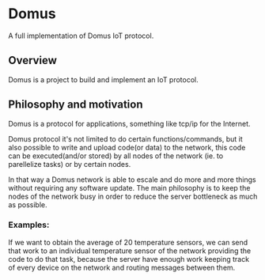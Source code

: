 # Domus
A full implementation of Domus IoT protocol.

## Overview

Domus is a project to build and implement an IoT protocol.

## Philosophy and motivation

Domus is a protocol for applications, something like tcp/ip for the Internet.

Domus protocol it's not limited to do certain functions/commands, but it also
possible to write and upload code(or data) to the network, this code can be executed(and/or stored) by
all nodes of the network (ie. to parellelize tasks) or by certain nodes.

In that way a Domus network is able to escale and do more and more things without requiring any software update.
The main philosophy is to keep the nodes of the network busy in order to reduce the server bottleneck as much as possible.

### Examples:

If we want to obtain the average of 20 temperature sensors, we can send that work to an individual temperature sensor of the network providing the code to
do that task, because the server have enough work keeping track of every device on the network and routing messages between them.
